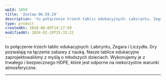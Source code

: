 ```yaml
---
wpId: 1659
title: 'Zestaw 06.59.29'
description: 'to połączenie trzech tablic edukacyjnych: Labiryntu, Zegara i Liczydła. Gry pozwalają na łączenie zabawy z nauką. Nasze tablice edukacyjne zaprojektowaliśmy z myślą o młodszych dzieciach. Wykonujemy je z trwałego i bezpiecznego HDPE, które jest odporne na niekorzystne warunki atmosferyczne.'
type: product
createdAt: 2018-08-09T14:17:59
modifiedAt: 2024-02-29T15:33:22
---
```



to połączenie trzech tablic edukacyjnych: Labiryntu, Zegara i Liczydła. Gry pozwalają na łączenie zabawy z nauką. Nasze tablice edukacyjne zaprojektowaliśmy z myślą o młodszych dzieciach. Wykonujemy je z trwałego i bezpiecznego HDPE, które jest odporne na niekorzystne warunki atmosferyczne.

* * *